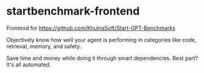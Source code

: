 # startbenchmark-frontend

Frontend for https://github.com/KhulnaSoft/Start-GPT-Benchmarks

Objectively know how well your agent is performing in categories like code, retrieval, memory, and safety.

Save time and money while doing it through smart dependencies. Best part? It's all automated.
